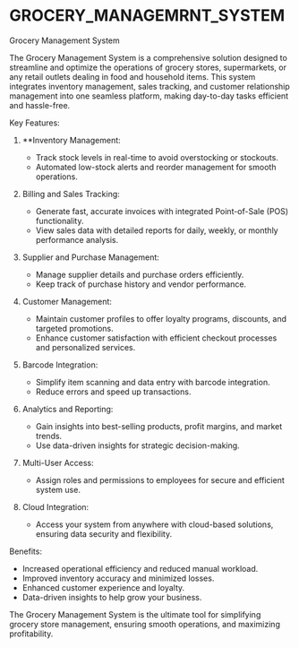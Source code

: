 # GROCERY_MANAGEMRNT_SYSTEM
Grocery Management System

The Grocery Management System is a comprehensive solution designed to streamline and optimize the operations of grocery stores, supermarkets, or any retail outlets dealing in food and household items. This system integrates inventory management, sales tracking, and customer relationship management into one seamless platform, making day-to-day tasks efficient and hassle-free.  

 Key Features:  
1. **Inventory Management: 
   - Track stock levels in real-time to avoid overstocking or stockouts.  
   - Automated low-stock alerts and reorder management for smooth operations.  

2. Billing and Sales Tracking:  
   - Generate fast, accurate invoices with integrated Point-of-Sale (POS) functionality.  
   - View sales data with detailed reports for daily, weekly, or monthly performance analysis.  

3. Supplier and Purchase Management:  
   - Manage supplier details and purchase orders efficiently.  
   - Keep track of purchase history and vendor performance.  

4. Customer Management:  
   - Maintain customer profiles to offer loyalty programs, discounts, and targeted promotions.  
   - Enhance customer satisfaction with efficient checkout processes and personalized services.  

5. Barcode Integration:  
   - Simplify item scanning and data entry with barcode integration.  
   - Reduce errors and speed up transactions.  

6. Analytics and Reporting:  
   - Gain insights into best-selling products, profit margins, and market trends.  
   - Use data-driven insights for strategic decision-making.  

7. Multi-User Access:  
   - Assign roles and permissions to employees for secure and efficient system use.  

8. Cloud Integration:  
   - Access your system from anywhere with cloud-based solutions, ensuring data security and flexibility.  

Benefits:  
- Increased operational efficiency and reduced manual workload.  
- Improved inventory accuracy and minimized losses.  
- Enhanced customer experience and loyalty.  
- Data-driven insights to help grow your business.  

The Grocery Management System is the ultimate tool for simplifying grocery store management, ensuring smooth operations, and maximizing profitability.
